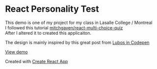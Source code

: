 # React Personality Test

This demo is one of my project for my class in Lasalle College / Montreal<br>
I followed this tutorial [mitchgaven/react-multi-choice-quiz](https://mitchgavan.github.io/react-multi-choice-quiz/)<br>
After I altered it to created this applicaiton.

The design is mainly inspired by this great post from [Lubos in Codepen](https://codepen.io/lmenus/pen/KrEqpG)

[View demo](https://mengant29.github.io/ReboostApp/)

Created with [Create React App](https://github.com/facebookincubator/create-react-app)

